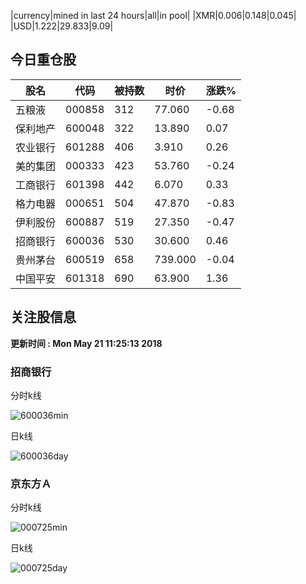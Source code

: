 |currency|mined in last 24 hours|all|in pool|
|XMR|0.006|0.148|0.045|
|USD|1.222|29.833|9.09|

## 今日重仓股 

|股名|代码|被持数|时价|涨跌%|
|---|---|---|---|---|
|五粮液|000858|312|77.060|-0.68|
|保利地产|600048|322|13.890|0.07|
|农业银行|601288|406|3.910|0.26|
|美的集团|000333|423|53.760|-0.24|
|工商银行|601398|442|6.070|0.33|
|格力电器|000651|504|47.870|-0.83|
|伊利股份|600887|519|27.350|-0.47|
|招商银行|600036|530|30.600|0.46|
|贵州茅台|600519|658|739.000|-0.04|
|中国平安|601318|690|63.900|1.36|

## 关注股信息
**更新时间 : Mon May 21 11:25:13 2018**
### 招商银行 
分时k线

![600036min](http://image.sinajs.cn/newchart/min/n/sh600036.gif)

日k线

![600036day](http://image.sinajs.cn/newchart/daily/n/sh600036.gif)

### 京东方Ａ 
分时k线

![000725min](http://image.sinajs.cn/newchart/min/n/sz000725.gif)

日k线

![000725day](http://image.sinajs.cn/newchart/daily/n/sz000725.gif)
